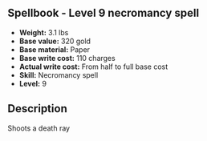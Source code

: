 ## Spellbook - Level 9 necromancy spell
- **Weight:** 3.1 lbs
- **Base value:** 320 gold
- **Base material:** Paper
- **Base write cost:** 110 charges
- **Actual write cost:** From half to full base cost
- **Skill:** Necromancy spell
- **Level:** 9
## Description
Shoots a death ray
